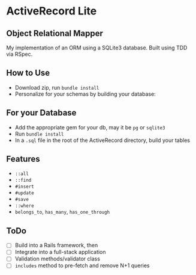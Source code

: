 # ActiveRecord Lite

## Object Relational Mapper

My implementation of an ORM using a SQLite3 database. Built using TDD via RSpec.

## How to Use
* Download zip, run `bundle install`
* Personalize for your schemas by building your database:

## For your Database
* Add the appropriate gem for your db, may it be `pg` or `sqlite3`
* Run `bundle install`
* In a `.sql` file in the root of the ActiveRecord directory, build your tables

## Features
* `::all`
* `::find`
* `#insert`
* `#update`
* `#save`
* `::where`
* `belongs_to`, `has_many`, `has_one_through`

## ToDo
- [ ] Build into a Rails framework, then
- [ ] Integrate into a full-stack application
- [ ] Validation methods/validator class
- [ ] `includes` method to pre-fetch and remove N+1 queries
